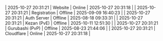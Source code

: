 | 2025-10-27 20:31:21 | Website | Online | 2025-10-27 20:31:18 |
| 2025-10-27 20:31:21 | Registration | Offline | 2025-09-09 16:40:23 |
| 2025-10-27 20:31:21 | Auth Server | Offline | 2025-08-18 09:33:31 |
| 2025-10-27 20:31:21 | Kezan (PvE) | Offline | 2025-10-11 12:51:30 |
| 2025-10-27 20:31:21 | Gurubashi (PvP) | Offline | 2025-08-23 21:44:06 |
| 2025-10-27 20:31:21 | Cloudflare | Online | 2025-10-27 20:31:18 |
